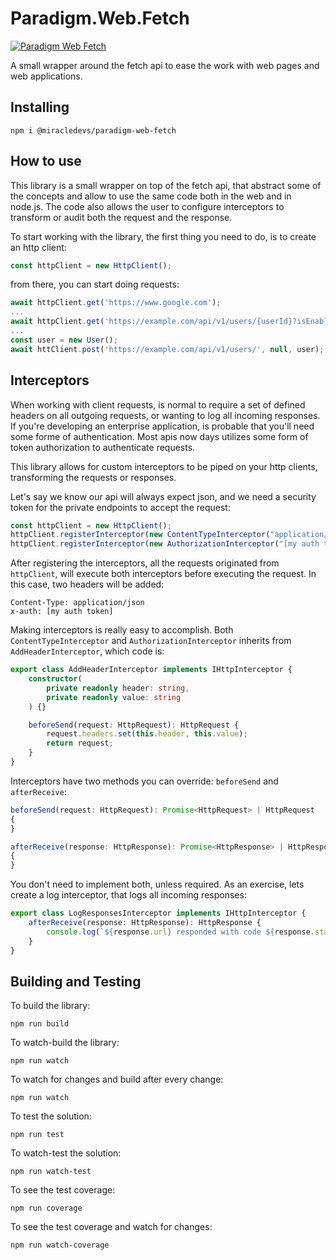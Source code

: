 # Paradigm.Web.Fetch

[![Paradigm Web Fetch](https://github.com/MiracleDevs/Paradigm.Web.Fetch/actions/workflows/build-and-test.yml/badge.svg?branch=main)](https://github.com/MiracleDevs/Paradigm.Web.Fetch/actions/workflows/build-and-test.yml)

A small wrapper around the fetch api to ease the work with web pages and web applications.

## Installing

```shell
npm i @miracledevs/paradigm-web-fetch
```

## How to use

This library is a small wrapper on top of the fetch api, that abstract some of the concepts and allow to use the same code both in the web and in node.js.
The code also allows the user to configure interceptors to transform or audit both the request and the response.

To start working with the library, the first thing you need to do, is to create an http client:

```typescript
const httpClient = new HttpClient();
```

from there, you can start doing requests:

```typescript
await httpClient.get('https://www.google.com');
...
await httpClient.get('https://example.com/api/v1/users/{userId}?isEnabled={isEnabled}', { userId: 1, isEnabled: true });
...
const user = new User();
await httClient.post('https://example.com/api/v1/users/', null, user);
```

## Interceptors

When working with client requests, is normal to require a set of defined headers on all outgoing requests, or wanting to log all incoming responses. If you're developing an enterprise application, is probable that you'll need some forme of authentication. Most apis now days utilizes some form of token authorization to authenticate requests.

This library allows for custom interceptors to be piped on your http clients, transforming the requests or responses.

Let's say we know our api will always expect json, and we need a security token for the private endpoints to accept the request:

```typescript
const httpClient = new HttpClient();
httpClient.registerInterceptor(new ContentTypeInterceptor("application/json"));
httpClient.registerInterceptor(new AuthorizationInterceptor("[my auth token]"));
```

After registering the interceptors, all the requests originated from `httpClient`, will execute both interceptors before executing the request. In this case, two headers will be added:

```text
Content-Type: application/json
x-auth: [my auth token]
```

Making interceptors is really easy to accomplish. Both `ContentTypeInterceptor` and `AuthorizationInterceptor` inherits from `AddHeaderInterceptor`, which code is:

```typescript
export class AddHeaderInterceptor implements IHttpInterceptor {
    constructor(
        private readonly header: string,
        private readonly value: string
    ) {}

    beforeSend(request: HttpRequest): HttpRequest {
        request.headers.set(this.header, this.value);
        return request;
    }
}
```

Interceptors have two methods you can override: `beforeSend` and `afterReceive`:

```typescript
beforeSend(request: HttpRequest): Promise<HttpRequest> | HttpRequest
{
}

afterReceive(response: HttpResponse): Promise<HttpResponse> | HttpResponse
{
}
```

You don't need to implement both, unless required.
As an exercise, lets create a log interceptor, that logs all incoming responses:

```typescript
export class LogResponsesInterceptor implements IHttpInterceptor {
    afterReceive(response: HttpResponse): HttpResponse {
        console.log(`${response.url} responded with code ${response.statusText} [${response.status}]`);
    }
}
```

## Building and Testing

To build the library:

```shell
npm run build
```

To watch-build the library:

```shell
npm run watch
```

To watch for changes and build after every change:

```shell
npm run watch
```

To test the solution:

```shell
npm run test
```

To watch-test the solution:

```shell
npm run watch-test
```

To see the test coverage:

```shell
npm run coverage
```

To see the test coverage and watch for changes:

```shell
npm run watch-coverage
```
